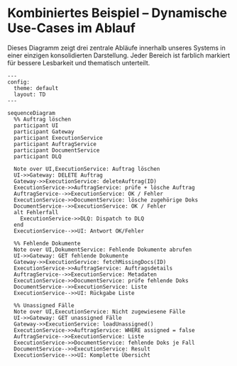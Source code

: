 # Kombiniertes Beispiel – Dynamische Use-Cases im Ablauf

Dieses Diagramm zeigt drei zentrale Abläufe innerhalb unseres Systems in einer einzigen konsolidierten Darstellung. Jeder Bereich ist farblich markiert für bessere Lesbarkeit und thematisch unterteilt.

```mermaid
---
config:
  theme: default
  layout: TD
---

sequenceDiagram
  %% Auftrag löschen
  participant UI
  participant Gateway
  participant ExecutionService
  participant AuftragService
  participant DocumentService
  participant DLQ

  Note over UI,ExecutionService: Auftrag löschen 
  UI->>Gateway: DELETE Auftrag
  Gateway->>ExecutionService: deleteAuftrag(ID)
  ExecutionService->>AuftragService: prüfe + lösche Auftrag
  AuftragService-->>ExecutionService: OK / Fehler
  ExecutionService->>DocumentService: lösche zugehörige Doks
  DocumentService-->>ExecutionService: OK / Fehler
  alt Fehlerfall
    ExecutionService->>DLQ: Dispatch to DLQ
  end
  ExecutionService-->>UI: Antwort OK/Fehler

  %% Fehlende Dokumente
  Note over UI,DokumentService: Fehlende Dokumente abrufen 
  UI->>Gateway: GET fehlende Dokumente
  Gateway->>ExecutionService: fetchMissingDocs(ID)
  ExecutionService->>AuftragService: Auftragsdetails
  AuftragService-->>ExecutionService: Metadaten
  ExecutionService->>DocumentService: prüfe fehlende Doks
  DocumentService-->>ExecutionService: Liste
  ExecutionService-->>UI: Rückgabe Liste

  %% Unassigned Fälle
  Note over UI,ExecutionService: Nicht zugewiesene Fälle 
  UI->>Gateway: GET unassigned Fälle
  Gateway->>ExecutionService: loadUnassigned()
  ExecutionService->>AuftragService: WHERE assigned = false
  AuftragService-->>ExecutionService: Liste
  ExecutionService->>DocumentService: fehlende Doks je Fall
  DocumentService-->>ExecutionService: Result
  ExecutionService-->>UI: Komplette Übersicht